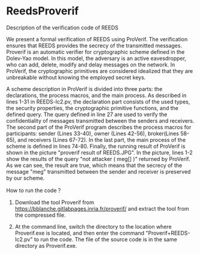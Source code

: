 # ReedsProverif
Description of the verification code of REEDS

We present a formal verification of REEDS using ProVerif. The verification ensures that REEDS provides the secrecy of the transmitted messages.
Proverif is an automatic verifier for cryptographic scheme defined in the Dolev-Yao model. In this model, the adversary is an active eavesdropper, who can add, delete, modify and delay messages on the network. In ProVerif, the cryptographic primitives are considered idealized that they are unbreakable without knowing the employed secret keys.

A scheme description in ProVerif is divided into three parts: the declarations, the process macros, and the main process. 
As described in lines 1-31 in REEDS-lc2.pv, the declaration part consists of the used types, the security properties, the cryptographic primitive functions, and the defined query. The query defined in line 27 are used to verify the confidentiality of messages transmitted between the senders and receivers. 
The second part of the ProVerif program describes the process macros for participants: sender (Lines 33-40), owner (Lines 42-56), broker(Lines 58-65), and receivers (Lines 67-72).
In the last part, the main process of the scheme is defined in lines 74-80. Finally, the running result of ProVerif is shown in the picture "proverif result of REEDS.JPG". In the picture, lines 1-2 show the results of the query "not  attacker ( meg[] )" returned by ProVerif. As we can see, the result are true, which means that the secrecy of the message "meg" transmitted between the sender and receiver is preserved by our scheme.

How to run the code？

1. Download the tool Proverif from https://bblanche.gitlabpages.inria.fr/proverif/ and extract the tool from the compressed file.

2. At the command line, switch the directory to the location where Proverif.exe is located, and then enter the command "Proverif+REEDS-lc2.pv" to run the code. The file of the source code is in the same directory as Proverif.exe.
